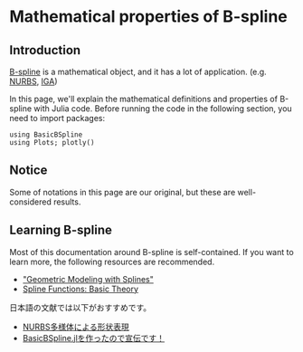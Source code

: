 # Mathematical properties of B-spline

## Introduction
[B-spline](https://en.wikipedia.org/wiki/B-spline) is a mathematical object, and it has a lot of application. (e.g. [NURBS](https://en.wikipedia.org/wiki/Non-uniform_rational_B-spline), [IGA](https://en.wikipedia.org/wiki/Isogeometric_analysis))

In this page, we'll explain the mathematical definitions and properties of B-spline with Julia code.
Before running the code in the following section, you need to import packages:
```@example
using BasicBSpline
using Plots; plotly()
```

## Notice
Some of notations in this page are our original, but these are well-considered results.

## Learning B-spline
Most of this documentation around B-spline is self-contained.
If you want to learn more, the following resources are recommended.

* ["Geometric Modeling with Splines"](https://www.routledge.com/p/book/9780367447243)
* [Spline Functions: Basic Theory](https://www.cambridge.org/core/books/spline-functions-basic-theory/843475201223F90091FFBDDCBF210BFB)

日本語の文献では以下がおすすめです。
* [NURBS多様体による形状表現](https://hyrodium.github.io/ja/pdf/#NURBS%E5%A4%9A%E6%A7%98%E4%BD%93%E3%81%AB%E3%82%88%E3%82%8B%E5%BD%A2%E7%8A%B6%E8%A1%A8%E7%8F%BE)
* [BasicBSpline.jlを作ったので宣伝です！](https://zenn.dev/hyrodium/articles/5fb08f98d4a918)
